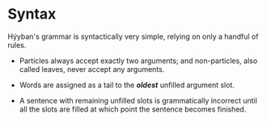 # Syntax

Hýyban's grammar is syntactically very simple, relying on only a handful of rules.

+ Particles always accept exactly two arguments; and non-particles, also called leaves, never accept any arguments.

+ Words are assigned as a tail to the ***oldest*** unfilled argument slot.

+ A sentence with remaining unfilled slots is grammatically incorrect until all the slots are filled at which point the sentence becomes finished.